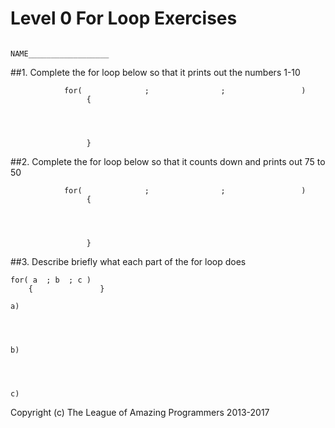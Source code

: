
#             Level 0 For Loop Exercises        
                                                                NAME__________________

##1. Complete the for loop below so that it prints out the numbers 1-10


                for(              ;                ;                 )
                     {




                     }

##2. Complete the for loop below so that it counts down and prints out 75 to 50

                for(              ;                ;                 )
                     {




                     }

##3. Describe briefly what each part of the for loop does 


    for( a  ; b  ; c )
        {               }

    a)




    b)




    c)
  
  
 

Copyright (c) The League of Amazing Programmers 2013-2017
